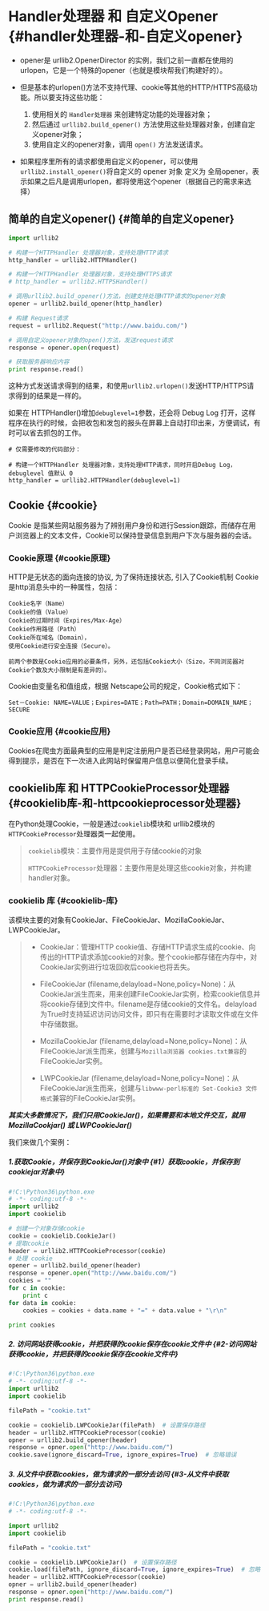 # Handler处理器 和 自定义Opener {#handler处理器-和-自定义opener}

* opener是 urllib2.OpenerDirector 的实例，我们之前一直都在使用的urlopen，它是一个特殊的opener（也就是模块帮我们构建好的）。

* 但是基本的urlopen\(\)方法不支持代理、cookie等其他的HTTP/HTTPS高级功能。所以要支持这些功能：

  1. 使用相关的
     `Handler处理器`
     来创建特定功能的处理器对象；
  2. 然后通过
     `urllib2.build_opener()`
     方法使用这些处理器对象，创建自定义opener对象；
  3. 使用自定义的opener对象，调用
     `open()`
     方法发送请求。

* 如果程序里所有的请求都使用自定义的opener，可以使用`urllib2.install_opener()`将自定义的 opener 对象 定义为 全局opener，表示如果之后凡是调用urlopen，都将使用这个opener（根据自己的需求来选择）

## 简单的自定义opener\(\) {#简单的自定义opener}

```py
import urllib2

# 构建一个HTTPHandler 处理器对象，支持处理HTTP请求
http_handler = urllib2.HTTPHandler()

# 构建一个HTTPHandler 处理器对象，支持处理HTTPS请求
# http_handler = urllib2.HTTPSHandler()

# 调用urllib2.build_opener()方法，创建支持处理HTTP请求的opener对象
opener = urllib2.build_opener(http_handler)

# 构建 Request请求
request = urllib2.Request("http://www.baidu.com/")

# 调用自定义opener对象的open()方法，发送request请求
response = opener.open(request)

# 获取服务器响应内容
print response.read()
```

这种方式发送请求得到的结果，和使用`urllib2.urlopen()`发送HTTP/HTTPS请求得到的结果是一样的。

如果在 HTTPHandler\(\)增加`debuglevel=1`参数，还会将 Debug Log 打开，这样程序在执行的时候，会把收包和发包的报头在屏幕上自动打印出来，方便调试，有时可以省去抓包的工作。

```
# 仅需要修改的代码部分：

# 构建一个HTTPHandler 处理器对象，支持处理HTTP请求，同时开启Debug Log，debuglevel 值默认 0
http_handler = urllib2.HTTPHandler(debuglevel=1)
```

## Cookie {#cookie}

Cookie 是指某些网站服务器为了辨别用户身份和进行Session跟踪，而储存在用户浏览器上的文本文件，Cookie可以保持登录信息到用户下次与服务器的会话。

### Cookie原理 {#cookie原理}

HTTP是无状态的面向连接的协议, 为了保持连接状态, 引入了Cookie机制 Cookie是http消息头中的一种属性，包括：

```
Cookie名字（Name）
Cookie的值（Value）
Cookie的过期时间（Expires/Max-Age）
Cookie作用路径（Path）
Cookie所在域名（Domain），
使用Cookie进行安全连接（Secure）。

前两个参数是Cookie应用的必要条件，另外，还包括Cookie大小（Size，不同浏览器对Cookie个数及大小限制是有差异的）。
```

Cookie由变量名和值组成，根据 Netscape公司的规定，Cookie格式如下：

`Set－Cookie: NAME=VALUE；Expires=DATE；Path=PATH；Domain=DOMAIN_NAME；SECURE`

### Cookie应用 {#cookie应用}

Cookies在爬虫方面最典型的应用是判定注册用户是否已经登录网站，用户可能会得到提示，是否在下一次进入此网站时保留用户信息以便简化登录手续。

## cookielib库 和 HTTPCookieProcessor处理器 {#cookielib库-和-httpcookieprocessor处理器}

在Python处理Cookie，一般是通过`cookielib`模块和 urllib2模块的`HTTPCookieProcessor`处理器类一起使用。

> `cookielib`模块：主要作用是提供用于存储cookie的对象
>
> `HTTPCookieProcessor`处理器：主要作用是处理这些cookie对象，并构建handler对象。

### cookielib 库 {#cookielib-库}

该模块主要的对象有CookieJar、FileCookieJar、MozillaCookieJar、LWPCookieJar。

> * CookieJar：管理HTTP cookie值、存储HTTP请求生成的cookie、向传出的HTTP请求添加cookie的对象。整个cookie都存储在内存中，对CookieJar实例进行垃圾回收后cookie也将丢失。
>
> * FileCookieJar \(filename,delayload=None,policy=None\)：从CookieJar派生而来，用来创建FileCookieJar实例，检索cookie信息并将cookie存储到文件中。filename是存储cookie的文件名。delayload为True时支持延迟访问访问文件，即只有在需要时才读取文件或在文件中存储数据。
>
> * MozillaCookieJar \(filename,delayload=None,policy=None\)：从FileCookieJar派生而来，创建与`Mozilla浏览器 cookies.txt兼容`的FileCookieJar实例。
>
> * LWPCookieJar \(filename,delayload=None,policy=None\)：从FileCookieJar派生而来，创建与`libwww-perl标准的 Set-Cookie3 文件格式`兼容的FileCookieJar实例。

_**其实大多数情况下，我们只用CookieJar\(\)，如果需要和本地文件交互，就用 MozillaCookjar\(\) 或 LWPCookieJar\(\)**_

我们来做几个案例：

##### 1.获取Cookie，并保存到CookieJar\(\)对象中 {#1）获取cookie，并保存到cookiejar对象中}

```py
#!C:\Python36\python.exe
# -*- coding:utf-8 -*-
import urllib2
import cookielib

# 创建一个对象存储cookie
cookie = cookielib.CookieJar()
# 提取cookie
header = urllib2.HTTPCookieProcessor(cookie)
# 处理 cookie
opener = urllib2.build_opener(header)
response = opener.open("http://www.baidu.com/")
cookies = ""
for c in cookie:
    print c
for data in cookie:
    cookies = cookies + data.name + "=" + data.value + "\r\n"

print cookies
```

##### 2. 访问网站获得cookie，并把获得的cookie保存在cookie文件中 {#2-访问网站获得cookie，并把获得的cookie保存在cookie文件中}

```py
#!C:\Python36\python.exe
# -*- coding:utf-8 -*-
import urllib2
import cookielib

filePath = "cookie.txt"

cookie = cookielib.LWPCookieJar(filePath)  # 设置保存路径
header = urllib2.HTTPCookieProcessor(cookie)
opner = urllib2.build_opener(header)
response = opner.open("http://www.baidu.com/")
cookie.save(ignore_discard=True, ignore_expires=True)  # 忽略错误
```

##### 3. 从文件中获取cookies，做为请求的一部分去访问 {#3-从文件中获取cookies，做为请求的一部分去访问}

```py
#!C:\Python36\python.exe
# -*- coding:utf-8 -*-

import urllib2
import cookielib

filePath = "cookie.txt"

cookie = cookielib.LWPCookieJar()  # 设置保存路径
cookie.load(filePath, ignore_discard=True, ignore_expires=True)  # 忽略错误
header = urllib2.HTTPCookieProcessor(cookie)
opner = urllib2.build_opener(header)
response = opner.open("http://www.baidu.com/")
print response.read()
```



